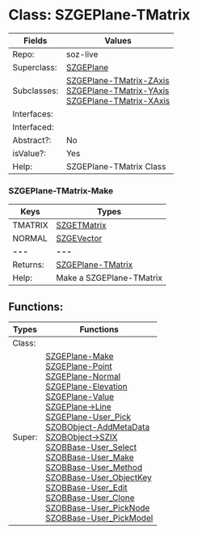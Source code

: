 
# Class:	SZGEPlane-TMatrix

| Fields | Values |
| --------- | --------- |
| Repo: | soz-live |
| Superclass: | [SZGEPlane](SZGEPlane.html) |
| Subclasses: | [SZGEPlane-TMatrix-ZAxis](SZGEPlane-TMatrix-ZAxis.html) <br> [SZGEPlane-TMatrix-YAxis](SZGEPlane-TMatrix-YAxis.html) <br> [SZGEPlane-TMatrix-XAxis](SZGEPlane-TMatrix-XAxis.html) |
| Interfaces: |  |
| Interfaced: |  |
| Abstract?: | No |
| isValue?: | Yes |
| Help: | SZGEPlane-TMatrix Class |

### SZGEPlane-TMatrix-Make

| Keys | Types |
| --------- | --------- |
| TMATRIX | [SZGETMatrix](SZGETMatrix.html) |
| NORMAL | [SZGEVector](SZGEVector.html) |
| **---** | **---** |
| Returns: | [SZGEPlane-TMatrix](SZGEPlane-TMatrix.html) |
| Help: | Make a SZGEPlane-TMatrix |


## Functions:

| Types | Functions |
| --------- | --------- |
| Class: |  |
| Super: | [SZGEPlane-Make](SZGEPlane.html) <br> [SZGEPlane-Point](SZGEPlane.html) <br> [SZGEPlane-Normal](SZGEPlane.html) <br> [SZGEPlane-Elevation](SZGEPlane.html) <br> [SZGEPlane-Value](SZGEPlane.html) <br> [SZGEPlane->Line](SZGEPlane.html) <br> [SZGEPlane-User_Pick](SZGEPlane.html) <br> [SZOBObject-AddMetaData](SZOBObject.html) <br> [SZOBObject->SZIX](SZOBObject.html) <br> [SZOBBase-User_Select](SZOBBase.html) <br> [SZOBBase-User_Make](SZOBBase.html) <br> [SZOBBase-User_Method](SZOBBase.html) <br> [SZOBBase-User_ObjectKey](SZOBBase.html) <br> [SZOBBase-User_Edit](SZOBBase.html) <br> [SZOBBase-User_Clone](SZOBBase.html) <br> [SZOBBase-User_PickNode](SZOBBase.html) <br> [SZOBBase-User_PickModel](SZOBBase.html) |


